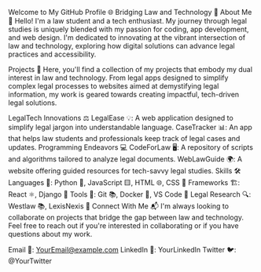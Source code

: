 Welcome to My GitHub Profile 🌐
Bridging Law and Technology 🤝
About Me 📖
Hello! I'm a law student and a tech enthusiast. My journey through legal studies is uniquely blended with my passion for coding, app development, and web design. I'm dedicated to innovating at the vibrant intersection of law and technology, exploring how digital solutions can advance legal practices and accessibility.

Projects 💼
Here, you'll find a collection of my projects that embody my dual interest in law and technology. From legal apps designed to simplify complex legal processes to websites aimed at demystifying legal information, my work is geared towards creating impactful, tech-driven legal solutions.

LegalTech Innovations ⚖️
LegalEase 💡: A web application designed to simplify legal jargon into understandable language.
CaseTracker 📊: An app that helps law students and professionals keep track of legal cases and updates.
Programming Endeavors 💻
CodeForLaw 🖥️: A repository of scripts and algorithms tailored to analyze legal documents.
WebLawGuide 🌍: A website offering guided resources for tech-savvy legal studies.
Skills 🛠️
Languages 📝: Python 🐍, JavaScript 🟨, HTML 🌐, CSS 🎨
Frameworks 🏗️: React ⚛️, Django 🍃
Tools 🔧: Git 📚, Docker 🐳, VS Code 💼
Legal Research 🔍: Westlaw 📚, LexisNexis 📖
Connect With Me 📬
I'm always looking to collaborate on projects that bridge the gap between law and technology. Feel free to reach out if you're interested in collaborating or if you have questions about my work.

Email 📧: YourEmail@example.com
LinkedIn 🔗: YourLinkedIn
Twitter 🐦: @YourTwitter
